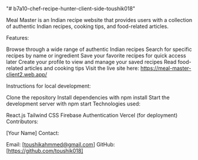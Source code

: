 "# b7a10-chef-recipe-hunter-client-side-toushik018" 


Meal Master is an Indian recipe website that provides users with a collection of authentic Indian recipes, cooking tips, and food-related articles.

Features:

Browse through a wide range of authentic Indian recipes
Search for specific recipes by name or ingredient
Save your favorite recipes for quick access later
Create your profile to view and manage your saved recipes
Read food-related articles and cooking tips
Visit the live site here: https://meal-master-client2.web.app/

Instructions for local development:

Clone the repository
Install dependencies with npm install
Start the development server with npm start
Technologies used:

React.js
Tailwind CSS
Firebase Authentication
Vercel (for deployment)
Contributors:

[Your Name]
Contact:

Email: [toushikahmmed@gmail.com]
GitHub: [https://github.com/toushik018]
